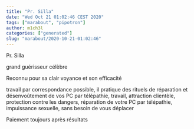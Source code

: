 ```yaml
---
title: "Pr. Silla"
date: "Wed Oct 21 01:02:46 CEST 2020"
tags: ["marabout", "pipotron"]
author: m1ch3l
categories: ["generated"]
slug: "marabout/2020-10-21-01:02:46"
---
```


Pr. Silla

grand guérisseur célèbre

Reconnu pour sa clair voyance et son efficacité

travail par correspondance possible, il pratique des rituels de réparation et désenvoûtement de vos PC par télépathie, travail, attraction clientèle, protection contre les dangers, réparation de votre PC par télépathie, impuissance sexuelle, sans besoin de vous déplacer

Paiement toujours après résultats
